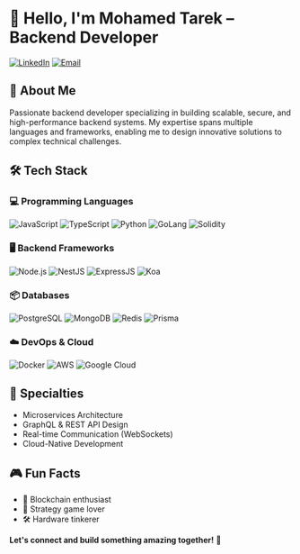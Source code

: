 # 👋 Hello, I'm **Mohamed Tarek** – Backend Developer

[![LinkedIn](https://img.shields.io/badge/LinkedIn-blue?style=flat-square&logo=linkedin&logoColor=white)](https://www.linkedin.com/in/mohamed-tarek-fouad/)
[![Email](https://img.shields.io/badge/Email-D14836?style=flat-square&logo=gmail&logoColor=white)](mailto:mohamed.tarek.fouad619@gmail.com)

## 🚀 About Me

Passionate backend developer specializing in building scalable, secure, and high-performance backend systems. My expertise spans multiple languages and frameworks, enabling me to design innovative solutions to complex technical challenges.

## 🛠️ Tech Stack

### 💻 Programming Languages
![JavaScript](https://img.shields.io/badge/-JavaScript-F7DF1E?style=flat-square&logo=javascript&logoColor=black)
![TypeScript](https://img.shields.io/badge/-TypeScript-3178C6?style=flat-square&logo=typescript&logoColor=white)
![Python](https://img.shields.io/badge/-Python-3776AB?style=flat-square&logo=python&logoColor=white)
![GoLang](https://img.shields.io/badge/-Go-00ADD8?style=flat-square&logo=go&logoColor=white)
![Solidity](https://img.shields.io/badge/-Solidity-363636?style=flat-square&logo=solidity&logoColor=white)

### 🖥️ Backend Frameworks
![Node.js](https://img.shields.io/badge/-Node.js-339933?style=flat-square&logo=node.js&logoColor=white)
![NestJS](https://img.shields.io/badge/-NestJS-E0234E?style=flat-square&logo=nestjs&logoColor=white)
![ExpressJS](https://img.shields.io/badge/-Express.js-000000?style=flat-square&logo=express&logoColor=white)
![Koa](https://img.shields.io/badge/-Koa-000000?style=flat-square&logo=koa&logoColor=white)

### 📦 Databases
![PostgreSQL](https://img.shields.io/badge/-PostgreSQL-336791?style=flat-square&logo=postgresql&logoColor=white)
![MongoDB](https://img.shields.io/badge/-MongoDB-47A248?style=flat-square&logo=mongodb&logoColor=white)
![Redis](https://img.shields.io/badge/-Redis-DC382D?style=flat-square&logo=redis&logoColor=white)
![Prisma](https://img.shields.io/badge/-Prisma-2D3748?style=flat-square&logo=prisma&logoColor=white)

### ☁️ DevOps & Cloud
![Docker](https://img.shields.io/badge/-Docker-2496ED?style=flat-square&logo=docker&logoColor=white)
![AWS](https://img.shields.io/badge/-AWS-232F3E?style=flat-square&logo=amazonaws&logoColor=white)
![Google Cloud](https://img.shields.io/badge/-Google_Cloud-4285F4?style=flat-square&logo=googlecloud&logoColor=white)

## 🌟 Specialties
- Microservices Architecture
- GraphQL & REST API Design
- Real-time Communication (WebSockets)
- Cloud-Native Development

## 🎮 Fun Facts
- 🔗 Blockchain enthusiast
- 🎲 Strategy game lover
- 🛠️ Hardware tinkerer

**Let's connect and build something amazing together!** 🚀
